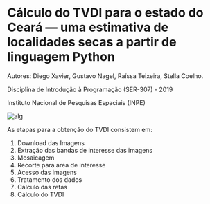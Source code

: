 # **Cálculo do TVDI para o estado do Ceará — uma estimativa de localidades secas a partir de linguagem Python**

Autores: Diego Xavier, Gustavo Nagel, Raíssa Teixeira, Stella Coelho. 

Disciplina de Introdução à Programação (SER-307) - 2019

Instituto Nacional de Pesquisas Espaciais (INPE)

![alg](https://docs.google.com/uc?export=download&id=1x-u197nO0fc5QyZcH0Fr2W9hmWYM7wji)


As etapas para a obtenção do TVDI consistem em:
1.   Download das Imagens
2.   Extração das bandas de interesse das imagens
3.   Mosaicagem
4.   Recorte para área de interesse
5.   Acesso das imagens
6.   Tratamento dos dados
7.   Cálculo das retas
8.   Cálculo do TVDI
